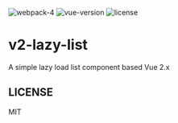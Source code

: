 ![webpack-4](https://img.shields.io/badge/webpack-4-brightgreen.svg) ![vue-version](https://img.shields.io/badge/vue-%3E%3D2.2.0-brightgreen.svg) ![license](https://img.shields.io/npm/l/v2-lazy-list.svg)
# v2-lazy-list
A simple lazy load list component based Vue 2.x

## LICENSE
MIT
